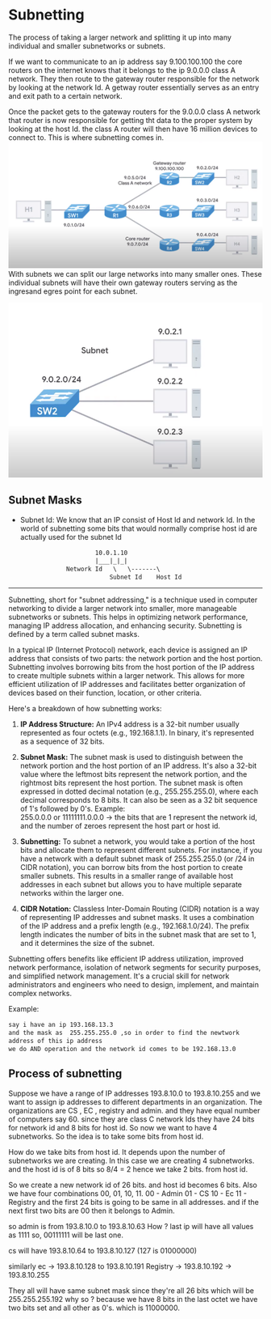 # Subnetting

The process of taking a larger network and splitting it up into many individual and smaller subnetworks or subnets.

If we want to communicate to an ip address say 9.100.100.100 the core routers on the internet knows that it belongs to the ip 9.0.0.0 class A network. They then route to the gateway router responsible for the network by looking at the network Id. A getway router essentially serves as an entry and exit path to a certain network. 

Once the packet gets to the gateway routers for the 9.0.0.0 class A network that router is now responsible for getting tht data to the proper system by looking at the host Id. the class A router will then have 16 million devices to connect to. This is where subnetting comes in.
![](../../../Images/Gateway%20Router.png)
With subnets we can split our large networks into many smaller ones. These individual subnets will have their own gateway routers serving as the ingresand egres point for each subnet. 

![](../../../Images/Subnet.png)

## Subnet Masks

- Subnet Id: We know that an IP consist of Host Id and network Id. In the world of subnetting some bits that would normally comprise host id are actually used for the subnet Id 
```
                        10.0.1.10
                        |___|_|_|
                Network Id   \   \-------\
                            Subnet Id    Host Id
```
---
Subnetting, short for "subnet addressing," is a technique used in computer networking to divide a larger network into smaller, more manageable subnetworks or subnets. This helps in optimizing network performance, managing IP address allocation, and enhancing security. Subnetting is defined by a term called subnet masks. 

In a typical IP (Internet Protocol) network, each device is assigned an IP address that consists of two parts: the network portion and the host portion. Subnetting involves borrowing bits from the host portion of the IP address to create multiple subnets within a larger network. This allows for more efficient utilization of IP addresses and facilitates better organization of devices based on their function, location, or other criteria.

Here's a breakdown of how subnetting works:

1. **IP Address Structure:** An IPv4 address is a 32-bit number usually represented as four octets (e.g., 192.168.1.1). In binary, it's represented as a sequence of 32 bits.

2. **Subnet Mask:** The subnet mask is used to distinguish between the network portion and the host portion of an IP address. It's also a 32-bit value where the leftmost bits represent the network portion, and the rightmost bits represent the host portion. The subnet mask is often expressed in dotted decimal notation (e.g., 255.255.255.0), where each decimal corresponds to 8 bits. It can also be seen as a 32 bit sequence of 1's followed by 0's. 
Example:  
255.0.0.0 or 11111111.0.0.0 -> the bits that are 1 represent the network id, and the number of zeroes represent the host part or host id. 

3. **Subnetting:** To subnet a network, you would take a portion of the host bits and allocate them to represent different subnets. For instance, if you have a network with a default subnet mask of 255.255.255.0 (or /24 in CIDR notation), you can borrow bits from the host portion to create smaller subnets. This results in a smaller range of available host addresses in each subnet but allows you to have multiple separate networks within the larger one.

4. **CIDR Notation:** Classless Inter-Domain Routing (CIDR) notation is a way of representing IP addresses and subnet masks. It uses a combination of the IP address and a prefix length (e.g., 192.168.1.0/24). The prefix length indicates the number of bits in the subnet mask that are set to 1, and it determines the size of the subnet.

Subnetting offers benefits like efficient IP address utilization, improved network performance, isolation of network segments for security purposes, and simplified network management. It's a crucial skill for network administrators and engineers who need to design, implement, and maintain complex networks.


Example: 
```
say i have an ip 193.168.13.3
and the mask as  255.255.255.0 ,so in order to find the newtwork address of this ip address
we do AND operation and the network id comes to be 192.168.13.0
```

## Process of subnetting 
Suppose we have a range of IP addresses 193.8.10.0 to 193.8.10.255 and we want to assign ip addresses to different departments in an organization. 
The organizations are CS , EC , registry and admin. and they have equal number of computers say 60. 
since they are class C network Ids they have 24 bits for network id and 8 bits for host id. So now we want to have 4 subnetworks. So the idea is to take some bits from host id. 

How do we take bits from host id. It depends upon the number of subnetworks we are creating. 
In this case we are creating 4 subnetworks. and the host id is of 8 bits so 8/4 = 2 hence we take 2 bits. from host id. 

So we create a new network id of 26 bits. and host id becomes 6 bits. 
Also we have four combinations 00, 01, 10, 11.
00 - Admin 
01 - CS
10 - Ec
11 - Registry 
and the first 24 bits is going to be same in all addresses. and if the next first two bits are 00 then it belongs to Admin. 

so admin is from 193.8.10.0 to 193.8.10.63 
How ?  last ip will have all values as 1111 so, 00111111 will be last one. 

cs will have 193.8.10.64 to 193.8.10.127 (127 is 01000000)

similarly ec -> 193.8.10.128 to 193.8.10.191
Registry -> 193.8.10.192 -> 193.8.10.255
 
They all will have same subnet mask since they're all 26 bits which will be 255.255.255.192 why so ? because we have 8 bits in the last octet we have two bits set and all other as 0's. which is 11000000. 